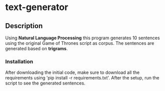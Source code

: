 # text-generator
## Description
Using **Natural Language Processing** this program generates 10 sentences using the original Game of Thrones script as corpus. The sentences are generated based on **trigrams**.
### Installation
After downloading the initial code, make sure to download all the requirements using 'pip install -r requirements.txt'. After the setup, run the script to see the generated sentences.
